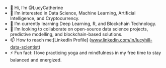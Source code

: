 - 👋 Hi, I’m @LucyCatherine
- 👀 I’m interested in Data Science, Machine Learning, Artificial Intelligence, and Cryptocurrency.
- 🌱 I’m currently learning Deep Learning, R, and Blockchain Technology.
- 💞️ I’m looking to collaborate on open-source data science projects, predictive modelling, and blockchain-based solutions.
- 📫 How to reach me:[LinkedIn Profile] (www.linkedin.com/in/lucyhill-data-scientist) 
- ⚡ Fun fact: I love practicing yoga and mindfulness in my free time to stay balanced and energized.

<!---
LucyCatherine/LucyCatherine is a ✨ special ✨ repository because its `README.md` (this file) appears on your GitHub profile.
You can click the Preview link to take a look at your changes.
--->
